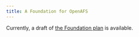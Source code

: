```yaml
---
title: A Foundation for OpenAFS
---
```


Currently, a draft of [the Foundation plan](/foundation/plan/) is available.
